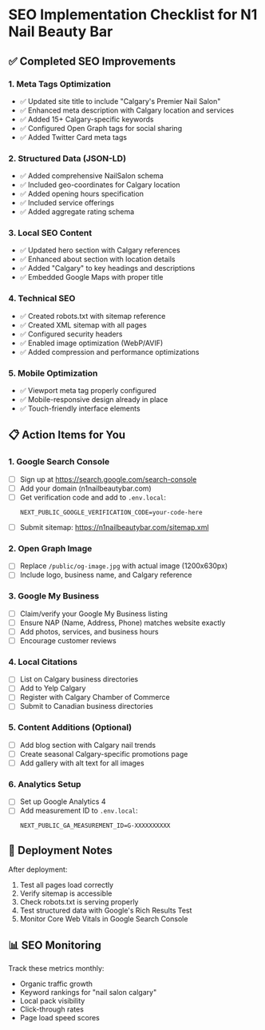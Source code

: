 # SEO Implementation Checklist for N1 Nail Beauty Bar

## ✅ Completed SEO Improvements

### 1. Meta Tags Optimization
- ✅ Updated site title to include "Calgary's Premier Nail Salon"
- ✅ Enhanced meta description with Calgary location and services
- ✅ Added 15+ Calgary-specific keywords
- ✅ Configured Open Graph tags for social sharing
- ✅ Added Twitter Card meta tags

### 2. Structured Data (JSON-LD)
- ✅ Added comprehensive NailSalon schema
- ✅ Included geo-coordinates for Calgary location
- ✅ Added opening hours specification
- ✅ Included service offerings
- ✅ Added aggregate rating schema

### 3. Local SEO Content
- ✅ Updated hero section with Calgary references
- ✅ Enhanced about section with location details
- ✅ Added "Calgary" to key headings and descriptions
- ✅ Embedded Google Maps with proper title

### 4. Technical SEO
- ✅ Created robots.txt with sitemap reference
- ✅ Created XML sitemap with all pages
- ✅ Configured security headers
- ✅ Enabled image optimization (WebP/AVIF)
- ✅ Added compression and performance optimizations

### 5. Mobile Optimization
- ✅ Viewport meta tag properly configured
- ✅ Mobile-responsive design already in place
- ✅ Touch-friendly interface elements

## 📋 Action Items for You

### 1. Google Search Console
- [ ] Sign up at https://search.google.com/search-console
- [ ] Add your domain (n1nailbeautybar.com)
- [ ] Get verification code and add to `.env.local`:
  ```
  NEXT_PUBLIC_GOOGLE_VERIFICATION_CODE=your-code-here
  ```
- [ ] Submit sitemap: https://n1nailbeautybar.com/sitemap.xml

### 2. Open Graph Image
- [ ] Replace `/public/og-image.jpg` with actual image (1200x630px)
- [ ] Include logo, business name, and Calgary reference

### 3. Google My Business
- [ ] Claim/verify your Google My Business listing
- [ ] Ensure NAP (Name, Address, Phone) matches website exactly
- [ ] Add photos, services, and business hours
- [ ] Encourage customer reviews

### 4. Local Citations
- [ ] List on Calgary business directories
- [ ] Add to Yelp Calgary
- [ ] Register with Calgary Chamber of Commerce
- [ ] Submit to Canadian business directories

### 5. Content Additions (Optional)
- [ ] Add blog section with Calgary nail trends
- [ ] Create seasonal Calgary-specific promotions page
- [ ] Add gallery with alt text for all images

### 6. Analytics Setup
- [ ] Set up Google Analytics 4
- [ ] Add measurement ID to `.env.local`:
  ```
  NEXT_PUBLIC_GA_MEASUREMENT_ID=G-XXXXXXXXXX
  ```

## 🚀 Deployment Notes

After deployment:
1. Test all pages load correctly
2. Verify sitemap is accessible
3. Check robots.txt is serving properly
4. Test structured data with Google's Rich Results Test
5. Monitor Core Web Vitals in Google Search Console

## 📊 SEO Monitoring

Track these metrics monthly:
- Organic traffic growth
- Keyword rankings for "nail salon calgary"
- Local pack visibility
- Click-through rates
- Page load speed scores